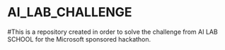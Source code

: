 # AI_LAB_CHALLENGE
#This is a repository created in order to solve the challenge from AI LAB SCHOOL for the Microsoft sponsored hackathon.
